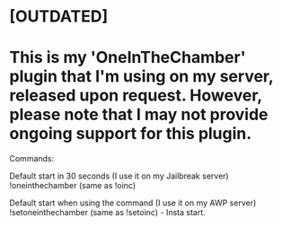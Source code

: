# [OUTDATED]

 
# This is my 'OneInTheChamber' plugin that I'm using on my server, released upon request. However, please note that I may not provide ongoing support for this plugin.

Commands:

Default start in 30 seconds (I use it on my Jailbreak server)
!oneinthechamber (same as !oinc)

Default start when using the command (I use it on my AWP server)
!setoneinthechamber (same as !setoinc) - Insta start.
